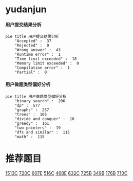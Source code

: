 # yudanjun

<!-- tabs:start -->



#### **用户提交结果分析**

```mermaid
pie title 用户提交结果分析
    "Accepted" :  37
    "Rejected" :  0
    "Wrong answer" :  43
    "Runtime error" :  1
    "Time limit exceeded" :  18
    "Memory limit exceeded" :  0
    "Compilation error" :  1
    "Partial" :  0
```

#### **用户做题类型偏好分析**

```mermaid
pie title 用户做题类型偏好分析
    "binary search" :  206
    "dp" :  577
    "graphs" :  257
    "trees" :  105
    "divide and conquer" :  10
    "greedy" :  161
    "two pointers" :  19
    "dfs and similar" :  115
    "math" :  115
```



<!-- tabs:end -->
# 推荐题目
[1513C](https://codeforces.com/contest/1513/problem/C)
[720C](https://codeforces.com/contest/720/problem/C)
[607E](https://codeforces.com/contest/607/problem/E)
[516C](https://codeforces.com/contest/516/problem/C)
[468E](https://codeforces.com/contest/468/problem/E)
[632C](https://codeforces.com/contest/632/problem/C)
[725B](https://codeforces.com/contest/725/problem/B)
[349B](https://codeforces.com/contest/349/problem/B)
[176B](https://codeforces.com/contest/176/problem/B)
[710C](https://codeforces.com/contest/710/problem/C)
